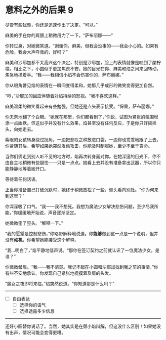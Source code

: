# 意料之外的后果 9

尽管有些犹豫，你还是迅速作出了决定。“可以。”

麻美的手在你的肩膀上稍微用力了一下。“萨布丽娜——”

你转过身，对她微笑道。“谢谢你，麻美，但我会没事的——我会小心的。如果有危险，我会大声呼救的，好吗？”

麻美和沙耶加都不太高兴这个决定，特别是沙耶加，脸上的表情就像是咬到了酸柠檬。相比之下，小圆似乎更加焦虑不安。她的目光在你、麻美和焰之间来回转动，焦急地揉着手。“我——我相信小焰不会伤害你的，萨布丽娜。”

你从眼角瞥见焰的表情在一瞬间变得柔和，她那几乎成形的微笑变得更加自然。

“哼，”沙耶加的回应伴随着对焰持续的怒视。“我不喜欢这样。”

麻美温柔的微笑看起来有些勉强，但她还是点头表示接受。“保重，萨布丽娜。”

你无奈地翻了个白眼。“她就在那里，你们都看到了，”你说，试图为紧张的氛围增添一点幽默。但这似乎并没有什么效果，焰甚至没有任何反应，于是你只好摇摇头，向她走去。

紫眼的女孩转身绕过拐角，一边把悲叹之种放进口袋，一边你也乖乖地跟了上去。你紧随其后，希望如果她突然发动攻击，你能及时制服她，至少不至于丧命。

当你们俩走到别人听不见的地方时，焰再次转身面对你。在她深邃的目光下，你不由自主地稍微有些胆怯——只是一点点。她看上去并没有准备拿出武器，所以你只能静静地等着她开口。

等待着任何话语。

正当你准备自己打破沉默时，她终于稍微放松了一些，侧头看向别处。“你为何来到这里？”

你深深吸了口气。“我——我不想死。我想为魔法少女解决悲伤问题，至少尽我所能，”你缓缓地开始说，声音逐渐坚定。

她微微歪了歪头。“解释一下。”

“我的愿望是控制悲伤，”你略带解释地说道。你**能够**做到这一点是一个说明，但并没有**动机**，你希望她能接受这个解释。

“我...明白了，”焰平静地低声说。“那你在签订契约之前就认识了一位魔法少女。是谁？”

你微微皱眉。“我——我不清楚。我记不起在小圆和沙耶加找到我之前的事情，”你有些不安地承认。你发现自己紧张地抚摸着及肩的头发。

“魔女之夜即将来临，”焰突然说道。“你知道那是什么吗？”

---

- [ ] 自由表达
  - [ ] 选择你的语气
  - [ ] 选择透露多少信息

---

还好小圆替你说话了。当然，她其实是在替小焰辩解，但这没什么区别！如果她没有出声，情况可能会变得更糟。
